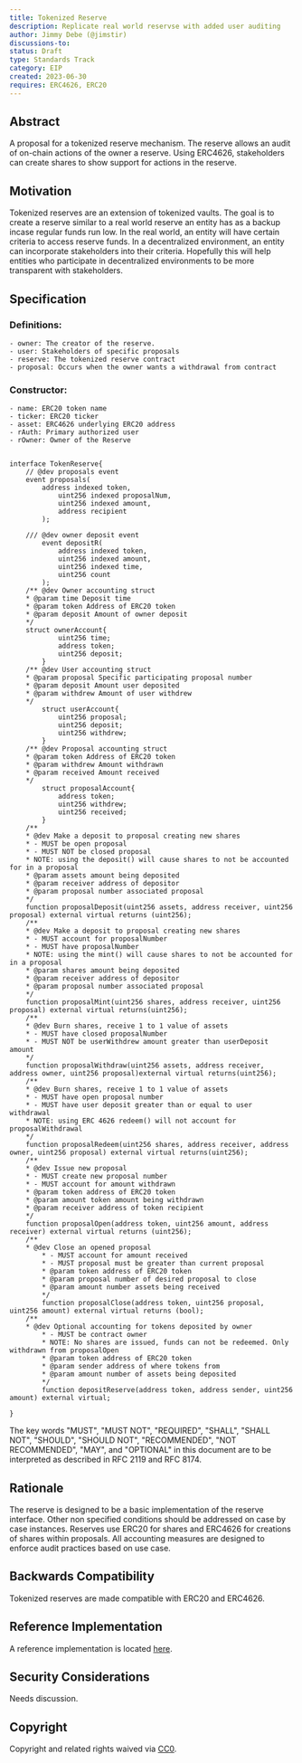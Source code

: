 ```yaml
---
title: Tokenized Reserve
description: Replicate real world reservse with added user auditing
author: Jimmy Debe (@jimstir)
discussions-to: 
status: Draft
type: Standards Track
category: EIP
created: 2023-06-30
requires: ERC4626, ERC20
---
```


## Abstract

A proposal for a tokenized reserve mechanism. The reserve allows an audit of on-chain actions of the owner a reserve. Using ERC4626, stakeholders can create shares to show support for actions in the reserve.

## Motivation

Tokenized reserves are an extension of tokenized vaults. The goal is to create a reserve similar to a real world reserve an entity has as a backup incase regular funds run low. In the real world, an entity will have certain criteria to access reserve funds. In a decentralized environment, an entity can incorporate stakeholders into their criteria. Hopefully this will help entities who participate in decentralized environments to be more transparent with stakeholders.

## Specification

### Definitions:

	- owner: The creator of the reserve.
	- user: Stakeholders of specific proposals
	- reserve: The tokenized reserve contract
	- proposal: Occurs when the owner wants a withdrawal from contract
 
### Constructor:
 
 	- name: ERC20 token name
  	- ticker: ERC20 ticker
   	- asset: ERC4626 underlying ERC20 address
	- rAuth: Primary authorized user
	- rOwner: Owner of the Reserve
 
``` solidity

interface TokenReserve{
	// @dev proposals event
	event proposals(
		address indexed token,
        	uint256 indexed proposalNum,
        	uint256 indexed amount,
        	address recipient
    	);

	/// @dev owner deposit event
    	event depositR(
        	address indexed token,
        	uint256 indexed amount,
        	uint256 indexed time,
        	uint256 count
    	);
	/** @dev Owner accounting struct
	* @param time Deposit time
	* @param token Address of ERC20 token
	* @param deposit Amount of owner deposit
	*/
	struct ownerAccount{
        	uint256 time;
        	address token;
        	uint256 deposit;
    	}
	/** @dev User accounting struct
	* @param proposal Specific participating proposal number
	* @param deposit Amount user deposited
	* @param withdrew Amount of user withdrew
	*/
    	struct userAccount{
	        uint256 proposal;
	        uint256 deposit;
	        uint256 withdrew;
    	}
	/** @dev Proposal accounting struct
	* @param token Address of ERC20 token
	* @param withdrew Amount withdrawn
	* @param received Amount received
	*/
    	struct proposalAccount{
	        address token;
	        uint256 withdrew;
	        uint256 received;
    	}
	/**
	* @dev Make a deposit to proposal creating new shares
	* - MUST be open proposal
	* - MUST NOT be closed proposal
	* NOTE: using the deposit() will cause shares to not be accounted for in a proposal
	* @param assets amount being deposited
	* @param receiver address of depositor
	* @param proposal number associated proposal
	*/
	function proposalDeposit(uint256 assets, address receiver, uint256 proposal) external virtual returns (uint256);
	/**
	* @dev Make a deposit to proposal creating new shares
	* - MUST account for proposalNumber
	* - MUST have proposalNumber
	* NOTE: using the mint() will cause shares to not be accounted for in a proposal
	* @param shares amount being deposited
	* @param receiver address of depositor
	* @param proposal number associated proposal
	*/
	function proposalMint(uint256 shares, address receiver, uint256 proposal) external virtual returns(uint256);
	/**
	* @dev Burn shares, receive 1 to 1 value of assets
	* - MUST have closed proposalNumber
	* - MUST NOT be userWithdrew amount greater than userDeposit amount
	*/
	function proposalWithdraw(uint256 assets, address receiver, address owner, uint256 proposal)external virtual returns(uint256);
	/**
	* @dev Burn shares, receive 1 to 1 value of assets
	* - MUST have open proposal number
	* - MUST have user deposit greater than or equal to user withdrawal
	* NOTE: using ERC 4626 redeem() will not account for proposalWithdrawal
	*/
	function proposalRedeem(uint256 shares, address receiver, address owner, uint256 proposal) external virtual returns(uint256);
	/**
	* @dev Issue new proposal
	* - MUST create new proposal number
	* - MUST account for amount withdrawn 
	* @param token address of ERC20 token
	* @param amount token amount being withdrawn
	* @param receiver address of token recipient
	*/
	function proposalOpen(address token, uint256 amount, address receiver) external virtual returns (uint256);
	/**
	* @dev Close an opened proposal
    	* - MUST account for amount received
    	* - MUST proposal must be greater than current proposal
    	* @param token address of ERC20 token
    	* @param proposal number of desired proposal to close
    	* @param amount number assets being received
    	*/
    	function proposalClose(address token, uint256 proposal, uint256 amount) external virtual returns (bool);
	/**
	* @dev Optional accounting for tokens deposited by owner
    	* - MUST be contract owner
    	* NOTE: No shares are issued, funds can not be redeemed. Only withdrawn from proposalOpen
    	* @param token address of ERC20 token
    	* @param sender address of where tokens from
    	* @param amount number of assets being deposited
    	*/
    	function depositReserve(address token, address sender, uint256 amount) external virtual;
      
}

```

The key words "MUST", "MUST NOT", "REQUIRED", "SHALL", "SHALL NOT", "SHOULD", "SHOULD NOT", "RECOMMENDED", "NOT RECOMMENDED", "MAY", and "OPTIONAL" in this document are to be interpreted as described in RFC 2119 and RFC 8174.

## Rationale

The reserve is designed to be a basic implementation of the reserve interface. Other non specified conditions should be addressed on case by case instances. Reserves use ERC20 for shares and ERC4626 for creations of shares within proposals. All accounting measures are designed to enforce audit practices based on use case. 

## Backwards Compatibility

Tokenized reserves are made compatible with ERC20 and ERC4626.


## Reference Implementation

A reference implementation is located [here](https://github.com/jimstir/Reserve-Vault).

## Security Considerations

Needs discussion.

## Copyright

Copyright and related rights waived via [CC0](../LICENSE.md).
